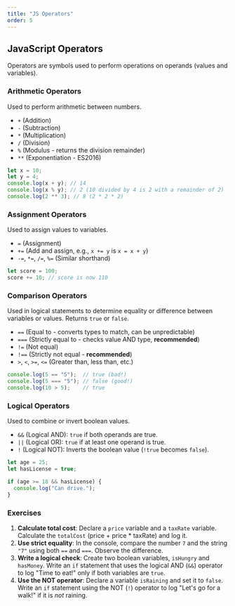 ```yaml
---
title: "JS Operators"
order: 5
---
```


## JavaScript Operators

Operators are symbols used to perform operations on operands (values and variables).

### Arithmetic Operators

Used to perform arithmetic between numbers.

-   `+` (Addition)
-   `-` (Subtraction)
-   `*` (Multiplication)
-   `/` (Division)
-   `%` (Modulus - returns the division remainder)
-   `**` (Exponentiation - ES2016)

```javascript
let x = 10;
let y = 4;
console.log(x + y); // 14
console.log(x % y); // 2 (10 divided by 4 is 2 with a remainder of 2)
console.log(2 ** 3); // 8 (2 * 2 * 2)
```

### Assignment Operators

Used to assign values to variables.

-   `=` (Assignment)
-   `+=` (Add and assign, e.g., `x += y` is `x = x + y`)
-   `-=`, `*=`, `/=`, `%=` (Similar shorthand)

```javascript
let score = 100;
score += 10; // score is now 110
```

### Comparison Operators

Used in logical statements to determine equality or difference between variables or values. Returns `true` or `false`.

-   `==` (Equal to - converts types to match, can be unpredictable)
-   `===` (Strictly equal to - checks value AND type, **recommended**)
-   `!=` (Not equal)
-   `!==` (Strictly not equal - **recommended**)
-   `>`, `<`, `>=`, `<=` (Greater than, less than, etc.)

```javascript
console.log(5 == "5");  // true (bad!)
console.log(5 === "5"); // false (good!)
console.log(10 > 5);    // true
```

### Logical Operators

Used to combine or invert boolean values.

-   `&&` (Logical AND): `true` if both operands are true.
-   `||` (Logical OR): `true` if at least one operand is true.
-   `!` (Logical NOT): Inverts the boolean value (`!true` becomes `false`).

```javascript
let age = 25;
let hasLicense = true;

if (age >= 18 && hasLicense) {
  console.log("Can drive.");
}
```

### Exercises

1.  **Calculate total cost**: Declare a `price` variable and a `taxRate` variable. Calculate the `totalCost` (price + price * taxRate) and log it.
2.  **Use strict equality**: In the console, compare the number `7` and the string `"7"` using both `==` and `===`. Observe the difference.
3.  **Write a logical check**: Create two boolean variables, `isHungry` and `hasMoney`. Write an `if` statement that uses the logical AND (`&&`) operator to log "Time to eat!" only if both variables are `true`.
4.  **Use the NOT operator**: Declare a variable `isRaining` and set it to `false`. Write an `if` statement using the NOT (`!`) operator to log "Let's go for a walk!" if it is *not* raining.
